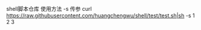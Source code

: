 shell脚本仓库
使用方法
-s   传参
curl https://raw.githubusercontent.com/huangchengwu/shell/test/test.sh|sh -s 1 2 3

